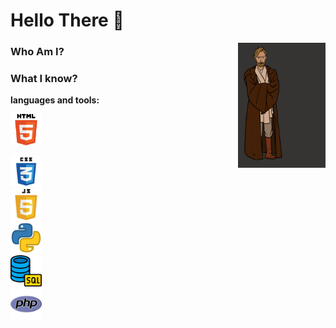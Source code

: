 <h1>Hello There 👋</h1>
<img align="right" alt="GIF" src="https://github.com/felipeghizo/icones/blob/main/obi-wan.gif?raw=true" width="140" height="200" />

<h3>Who Am I?</h3>


<h3>What I know?</h3>

  
**languages and tools:**  

<img height="50" src="https://github.com/felipeghizo/icones/blob/main/html5-icon-1.png"><br />


<img height="50" src="https://github.com/felipeghizo/icones/blob/main/css3-icon.png"><br />
<img height="50" src="https://github.com/felipeghizo/icones/blob/main/js-icon.png"><br />
<img height="50" src="https://github.com/felipeghizo/icones/blob/main/python-icon.png"><br />
<img height="50" src="https://github.com/felipeghizo/icones/blob/main/sql-icon.png"><br />
<img height="50" src="https://github.com/felipeghizo/icones/blob/main/php-icon.png"><br />






